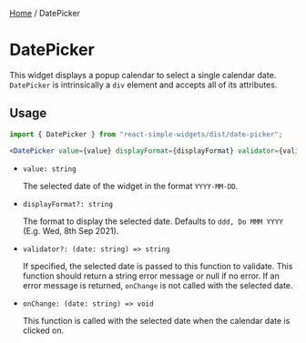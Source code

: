 [Home](../../../README.md) / DatePicker

# DatePicker

This widget displays a popup calendar to select a single calendar date. `DatePicker` is intrinsically a `div` element and accepts all of its attributes.

## Usage

```jsx
import { DatePicker } from "react-simple-widgets/dist/date-picker";

<DatePicker value={value} displayFormat={displayFormat} validator={validator} onChange={onDateSelect} />;
```

- `value: string`

  The selected date of the widget in the format `YYYY-MM-DD`.

- `displayFormat?: string`

  The format to display the selected date. Defaults to `ddd, Do MMM YYYY` (E.g. Wed, 8th Sep 2021).

- `validator?: (date: string) => string`

  If specified, the selected date is passed to this function to validate. This function should return a string error message or null if no error. If an error message is returned, `onChange` is not called with the selected date.

- `onChange: (date: string) => void`

  This function is called with the selected date when the calendar date is clicked on.
